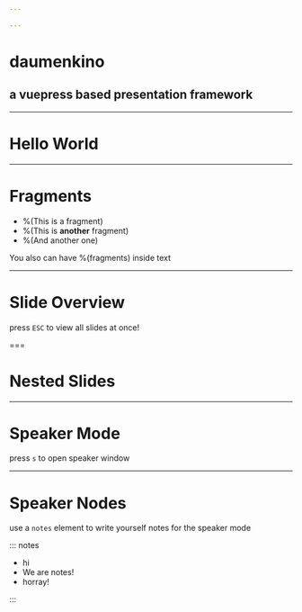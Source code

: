 ```yaml
---

---
```


# daumenkino
## a vuepress based presentation framework

---

# Hello World

---

# Fragments

- %(This is a fragment)
- %(This is **another** fragment)
- %(And another one)

You also can have %(fragments) inside text

---

# Slide Overview
press `ESC` to view all slides at once!

===

# Nested Slides

---

# Speaker Mode
press `s` to open speaker window

---

# Speaker Nodes
use a `notes` element to write yourself notes for the speaker mode

::: notes

- hi
- We are notes!
- horray!

:::
